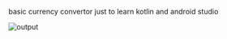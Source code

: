 basic currency convertor just to learn kotlin and android studio

![output](https://github.com/73azn/basicConvertor_android/assets/104666110/39c9292e-4268-498a-92fd-f625f4310405)
